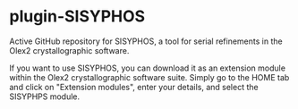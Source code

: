 # plugin-SISYPHOS

Active GitHub repository for SISYPHOS, a tool for serial refinements in the Olex2 crystallographic software.

If you want to use SISYPHOS, you can download it as an extension module within the Olex2 crystallographic software suite.
Simply go to the HOME tab and click on "Extension modules", enter your details, and select the SISYPHPS module.
